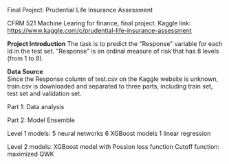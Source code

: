 Final Project: Prudential Life Insurance Assessment

CFRM 521 Machine Learing for finance, final project.
Kaggle link: https://www.kaggle.com/c/prudential-life-insurance-assessment

**Project Introduction**
The task is to predict the "Response" variable for each Id in the test set. 
"Response" is an ordinal measure of risk that has 8 levels (from 1 to 8).    

**Data Source**  
Since the Response column of test.csv on the Kaggle website is unknown, 
train.csv is downloaded and separated to three parts, including train set, test set and validation set.

Part 1: Data analysis 

Part 2: Model Ensemble

Level 1 models:
5 neural networks
6 XGBoost models
1 linear regression

Level 2 models:
XGBoost model with Possion loss function
Cutoff function: maximized QWK
